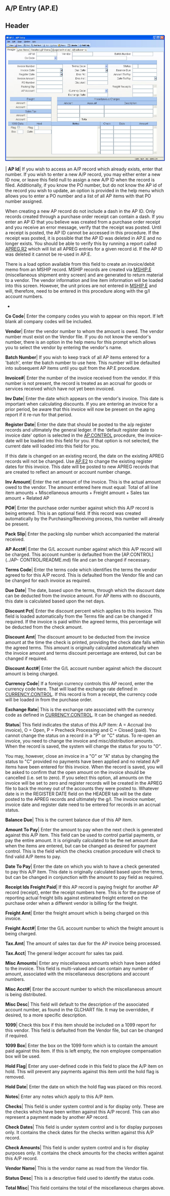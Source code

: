 ## A/P Entry (AP.E)
<PageHeader />

## Header

![](./AP-E-1.jpg)

| **AP Id**|  If you wish to access an A/P record which already exists, enter
that number. If you wish to enter a new A/P record, you may either enter a new
ID now, or leave this field null to assign a new A/P ID when the record is
filed. Additionally, if you know the PO number, but do not know the AP id of
the record you wish to update, an option is provided in the help menu which
allows you to enter a PO number and a list of all AP items with that PO number
assigned.


When creating a new AP record do not include a dash in the AP ID. Only records
created through a purchase order receipt can contain a dash. If you enter an
AP ID that you believe was created from a purchase order receipt and you
receive an error message, verify that the receipt was posted. Until a receipt
is posted, the AP ID cannot be accessed in this procedure. If the receipt was
posted, it is possible that the AP ID was deleted in AP.E and no longer
exists. You should be able to verify this by running a report called
[APREG.R2](../APREG-R2/README.md) which will list all APREG entries for a given record
id. If the AP ID was deleted it cannot be re-used in AP.E.

There is a load option available from this field to create an invoice/debit
memo from an MSHIP record. MSHIP records are created via
[MSHIP.E](../MSHIP-E/README.md) (miscellaneous shipment entry screen) and are generated
to return material to a vendor. The vendor information and line item
information will be loaded into this screen. However, the unit prices are not
entered in [MSHIP.E](../MSHIP-E/README.md) and will, therefore, need to be entered in
this procedure along with the g/l account numbers.

-  
**Co Code**|  Enter the company codes you wish to appear on this report. If
left blank all company codes will be included.

**Vendor**|  Enter the vendor number to whom the amount is owed. The vendor
number must exist on the
Vendor file. If you do not know the vendor's number, there is an option in the
help menu for
this prompt which allows you to select the vendor by entering the vendor's
name.

**Batch Number**|  If you wish to keep track of all AP items entered for a
'batch', enter the batch number to use here. This number will be defaulted
into subsequent AP items until you quit from the AP.E procedure.

**Invoice#**|  Enter the number of the invoice received from the vendor. If
this number is not present, the record is treated as an accrual for goods or
services received which have not yet been invoiced.

**Inv Date**|  Enter the date which appears on the vendor's invoice. This date
is important when calculating discounts. If you are entering an invoice for a
prior period, be aware that this invoice will now be present on the aging
report if it re-run for that period.

**Register Date**|  Enter the date that should be posted to the a/p register
records and ultimately the general ledger. If the 'default register date to
invoice date' option is selected in the [AP.CONTROL](../AP-CONTROL/README.md)
procedure, the invoice-date will be loaded into this field for you. If that
option is not selected, the current date will loaded into this field for you.

If this date is changed on an existing record, the date on the existing APREG
records will not be changed. Use [AP.E2](../AP-E2/README.md) to change the existing
register dates for this invoice. This date will be posted to new APREG records
that are created to reflect an amount or account number change.

**Inv Amount**|  Enter the net amount of the invoice. This is the actual
amount owed to the vendor. The amount entered here must equal:
Total of all line item amounts
\+ Miscellaneous amounts
\+ Freight amount
\+ Sales tax amount
\+ Related AP

**PO#**|  Enter the purchase order number against which this A/P record is
being entered. This is an optional field. If this record was created
automatically by the Purchasing/Receiving process, this number will already be
present.

**Pack Slip**|  Enter the packing slip number which accompanied the material
received.

**AP Acct#**|  Enter the G/L account number against which this A/P record will
be charged. This account number is defaulted from the [AP.CONTROL](../AP-
CONTROL/README.md) file and can be changed if necessary.

**Terms Code**|  Enter the terms code which identifies the terms the vendor
agreed to for this A/P record. This is defaulted from the Vendor file and can
be changed for each invoice as required.

**Due Date**|  The date, based upon the terms, through which the discount date
can be deducted from the invoice amount. For AP items with no discounts, this
date is calculated based upon the net days.

**Discount Pct**|  Enter the discount percent which applies to this invoice.
This field is loaded automatically from the Terms file and can be changed if
required. If the invoice is paid within the agreed terms, this percentage will
be deducted from the check amount.

**Discount Amt**|  The discount amount to be deducted from the invoice amount
at the time the check is printed, providing the check date falls within the
agreed terms. This amount is originally calculated automatically when the
invoice amount and terms discount percentage are entered, but can be changed
if required.

**Discount Acct#**|  Enter the G/L account number against which the discount
amount is being charged.

**Currency Code**|  If a foreign currency controls this AP record, enter the
currency code here. That will load the exchange rate defined in
[CURRENCY.CONTROL](../CURRENCY-CONTROL/README.md). If this record is from a receipt,
the currency code will be loaded in from the purchase order.

**Exchange Rate**|  This is the exchange rate associated with the currency
code as defined in [CURRENCY.CONTROL](../CURRENCY-CONTROL/README.md). It can be changed
as needed.

**Status**|  This field indicates the status of this A/P item: A = Accrual (no
invoice), O = Open, P = Precheck Processing and C = Closed (paid). You cannot
change the status on a record in a "P" or "C" status. To re-open an invoice,
you need to change the invoice and misc/distribution amounts. When the record
is saved, the system will change the status for you to "O".

You may, however, close an invoice in a "O" or "A" status by changing the
status to "C" provided no payments have been applied and no related A/P items
have been entered for this invoice. When the record is saved, you will be
asked to confirm that the open amount on the invoice should be cancelled (i.e.
set to zero). If you select this option, all amounts on the invoice will be
set to zero and register records will be created in the APREG file to back the
money out of the accounts they were posted to. Whatever date is in the
REGISTER DATE field on the HEADER tab will be the date posted to the APREG
records and ultimately the g/l. The invoice number, invoice date and register
date need to be entered for records in an accrual status.

**Balance Due**|  This is the current balance due of this AP item.

**Amount To Pay**|  Enter the amount to pay when the next check is generated
against this A/P item. This field can be used to control partial payments, or
pay the entire amount. It is originally calculated to be the net amount due
when the items are entered, but can be changed as desired for payment control.
This is the field which the checks creation procedure will check to find valid
A/P items to pay.

**Date To Pay**|  Enter the date on which you wish to have a check generated
to pay this A/P item. This date is originally calculated based upon the terms,
but can be changed in conjunction with the amount to pay field as required.

**Receipt Ids Freight Paid**|  If this AP record is paying freight for another
AP record (receipt), enter the receipt numbers here. This is for the purpose
of reporting actual freight bills against estimated freight entered on the
purchase order when a different vendor is billing for the freight.

**Freight Amt**|  Enter the freight amount which is being charged on this
invoice.

**Freight Acct#**|  Enter the G/L account number to which the freight amount
is being charged.

**Tax.Amt**|  The amount of sales tax due for the AP invoice being processed.

**Tax.Acct**|  The general ledger account for sales tax paid.

**Misc Amounts**|  Enter any miscellaneous amounts which have been added to
the invoice. This field is multi-valued and can contain any number of amount,
associated with the miscellaneous descriptions and account numbers.

**Misc Acct#**|  Enter the account number to which the miscellaneous amount is
being distributed.

**Misc Desc**|  This field will default to the description of the associated
account number, as found in the
GLCHART file. It may be overridden, if desired, to a more specific
description.

**1099**|  Check this box if this item should be included on a 1099 report for
this vendor. This field is defaulted from the Vendor file, but can be changed
if required.

**1099 Box**|  Enter the box on the 1099 form which is to contain the amount
paid against this item. If this is left empty, the non employee compensation
box will be used.

**Hold Flag**|  Enter any user-defined code in this field to place the A/P
item on hold. This will prevent any payments against this item until the hold
flag is removed.

**Hold Date**|  Enter the date on which the hold flag was placed on this
record.

**Notes**|  Enter any notes which apply to this A/P item.

**Checks**|  This field is under system control and is for display only. These
are the checks which have been written against this A/P record. This can also
represent a payment made by another AP record.

**Check Dates**|  This field is under system control and is for display
purposes only. It contains the check dates for the checks written against this
A/P record.

**Check Amounts**|  This field is under system control and is for display
purposes only. It contains the check amounts for the checks written against
this A/P record.

**Vendor Name**|  This is the vendor name as read from the Vendor file.

**Status Desc**|  This is a descriptive field used to identify the status
code.

**Total Misc**|  This field contains the total of the miscellaneous charges
above.


<badge text= "Version 8.10.57 " vertical="middle" />

<PageFooter />
